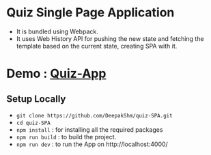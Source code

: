 # Quiz Single Page Application
- It is bundled using Webpack.
- It uses Web History API for pushing the new state and fetching the template based on the current state, creating SPA with it.

# Demo : [Quiz-App]('https://deepakshm.github.io/quiz-SPA/')

## Setup Locally
-   `git clone https://github.com/DeepakShm/quiz-SPA.git`
-   `cd quiz-SPA`
-   `npm install`  : for installing all the required packages
-   `npm run build` : to build the project.
-   `npm run dev` : to run the App on http://localhost:4000/